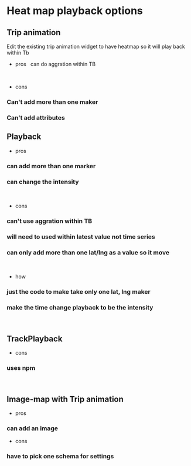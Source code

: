# Heat map playback options

## Trip animation
Edit the existing trip animation widget to have heatmap so it will play back within Tb 
<br>

* pros
&nbsp; can do aggration within TB
<br>

* cons
### Can't add more than one maker
### Can't add attributes

## Playback
* pros
### can add more than one marker
### can change the intensity 
<br>

* cons
### can't use aggration within TB
### will need to used within latest value not time series
### can only add more than one lat/lng as a value so it move
<br>

* how
### just the code to make take only one lat, lng maker 
### make the time change playback to be the intensity 
<br>


## TrackPlayback
* cons
### uses npm
<br>

## Image-map with Trip animation
* pros
### can add an image

* cons
### have to pick one schema for settings
 
<br>
